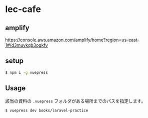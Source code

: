# lec-cafe

## amplify

https://console.aws.amazon.com/amplify/home?region=us-east-1#/d3muvkqb3ogkfv

## setup

```bash
$ npm i -g vuepress
```


## Usage

該当の資料の `.vuepress` フォルダがある場所までのパスを指定します。

```bash
$ vuepress dev books/laravel-practice
```


